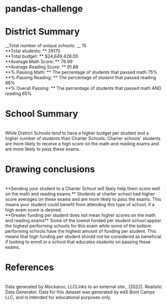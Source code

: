 # pandas-challenge
<h1>District Summary</h1>
__Total number of unique schools: __
15
<br/>
**Total students: **
39170
<br/>
**Total budget: **
$24,649,428.00
<br/>
**Average Math Score: **
78.99
<br/>
**Average Reading Score: **
81.88
<br/>
**% Passing Math: **
The percentage of students that passed math
75%
<br/>
**% Passing Reading: **
The percentage of student that passed reading
86%
<br/>
**% Overall Passing: **
The percentage of students that passed math AND reading
65%
<br/>
<h1>School Summary</h1>
<br/>
While District Schools tend to have a higher budget per student and a higher number of students than Charter Schools, Charter schools' students are more likely to receive a high score on the math and reading exams and are more likely to pass these exams.
<br/>
<h1>Drawing conclusions</h1>
<br/>
**Sending your student to a Charter School will likely help them score well on the math and reading exams.**
Students at charter school had higher score averages on these exams and are more likely to pass the exams. This means your student could benefit from attending this type of school, if a high exam score is desired.
<br/>
**Greater funding per student does not mean higher scores on the math and reading exams**
Some of the lowest funded per student school appear the highest performing schools for this exam while some of the bottom performing schools have the highest amount of funding per student. This means that high funding per student should not be considered as beneficial if looking to enroll in a school that educates students on passing these exams.
<br/>


<h1>References</h1>
<br/>
Data generated by Mockaroo, LLCLinks to an external site., (2022). Realistic Data Generator. Data for this dataset was generated by edX Boot Camps LLC, and is intended for educational purposes only.

